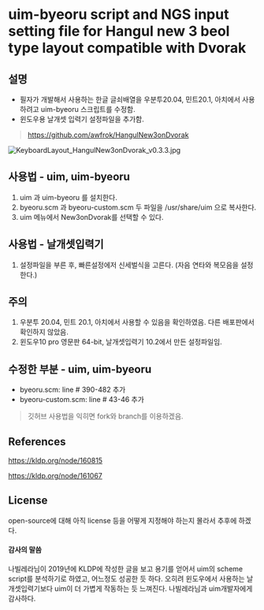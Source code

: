 # uim-byeoru script and NGS input setting file for Hangul new 3 beol type layout compatible with Dvorak



 ## 설명

- 필자가 개발해서 사용하는 한글 글쇠배열을 우분투20.04, 민트20.1, 아치에서 사용하려고 uim-byeoru 스크립트를 수정함. 
- 윈도우용 날개셋 입력기 설정파일을 추가함.

> https://github.com/awfrok/HangulNew3onDvorak

![KeyboardLayout_HangulNew3onDvorak_v0.3.3.jpg](https://github.com/awfrok/HangulNew3onDvorak/raw/master/KeyboardLayout_HangulNew3onDvorak_v0.3.3.jpg?raw=true)

## 사용법 - uim, uim-byeoru

1. uim 과 uim-byeoru 를 설치한다.
2. byeoru.scm 과 byeoru-custom.scm 두 파일을 /usr/share/uim 으로 복사한다.
3. uim 메뉴에서 New3onDvorak를 선택할 수 있다.



## 사용법 - 날개셋입력기

1. 설정파일을 부른 후, 빠른설정에저 신세벌식을 고른다. (자음 연타와 복모음을 설정한다.)



## 주의

1. 우분투 20.04, 민트 20.1, 아치에서 사용할 수 있음을 확인하였음. 다른 배포판에서 확인하지 않았음.
2. 윈도우10 pro 영문판 64-bit, 날개셋입력기 10.2에서 만든 설정파일임.



 ## 수정한 부분 - uim, uim-byeoru

- byeoru.scm: line # 390-482 추가
- byeoru-custom.scm: line # 43-46 추가

> 깃허브 사용법을 익히면 fork와 branch를 이용하겠음.



## References

https://kldp.org/node/160815

https://kldp.org/node/161067



## License

open-source에 대해 아직 license 등을 어떻게 지정해야 하는지 몰라서 추후에 하겠다.



#### 감사의 말씀

나빌레라님이 2019년에 KLDP에 작성한 글을 보고 용기를 얻어서 uim의 scheme script를 분석하기로 하였고, 어느정도 성공한 듯 하다. 오히려 윈도우에서 사용하는 날개셋입력기보다 uim이 더 가볍게 작동하는 듯 느껴진다. 나빌레라님과 uim개발자에게 감사하다.



